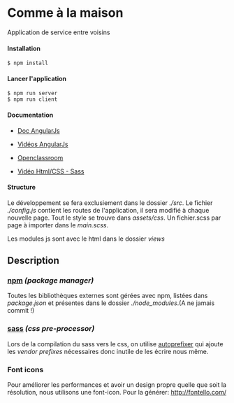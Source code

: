 Comme à la maison
=====================

Application de service entre voisins

#### Installation

```
$ npm install
```
#### Lancer l'application

```
$ npm run server
$ npm run client
```

#### Documentation


- [Doc AngularJs](https://docs.angularjs.org/api)
- [Vidéos AngularJs](https://www.youtube.com/playlist?list=PLjwdMgw5TTLUDlJyx4yIPQjoI-w-7Zs1r)
- [Openclassroom](https://openclassrooms.com/courses/developpez-vos-applications-web-avec-angularjs)

- [Vidéo Html/CSS - Sass](https://www.youtube.com/watch?v=_SEwzS1vG28)

#### Structure

Le développement se fera exclusiement dans le dossier _./src_.
Le fichier _./config.js_ contient les routes de l'application, il sera modifié à chaque nouvelle page.
Tout le style se trouve dans _assets/css_. Un fichier.scss par page à importer dans le _main.scss_.

Les modules js sont avec le html dans le dossier _views_

## Description

### [npm](https://www.npmjs.org/) _(package manager)_

Toutes les bibliothèques externes sont gérées avec npm, listées dans _package.json_ et présentes dans le dossier *./node_modules*.(A ne jamais commit !)

### [sass](http://sass-lang.com/) _(css pre-processor)_

Lors de la compilation du sass vers le css, on utilise [autoprefixer](https://github.com/ai/autoprefixer) qui ajoute les _vendor prefixes_ nécessaires donc inutile de les écrire nous même.

### Font icons

Pour améliorer les performances et avoir un design propre quelle que soit la résolution, nous utilisons une font-icon.
Pour la générer: http://fontello.com/
